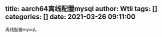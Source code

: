 title: aarch64离线配置mysql
author: Wtli
tags: []
categories: []
date: 2021-03-26 09:11:00
---
离线配置mysql。

<!--more-->